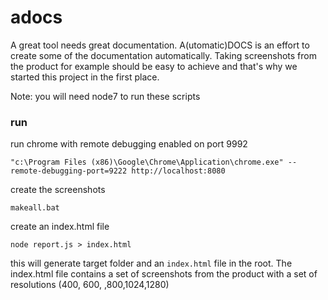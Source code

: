 adocs
=====

A great tool needs great documentation. A(utomatic)DOCS is an effort to create some of the documentation
automatically. Taking screenshots from the product for example should be easy to achieve and that's why
we started this project in the first place. 

Note: you will need node7 to run these scripts

### run
run chrome with remote debugging enabled on port 9992
```
"c:\Program Files (x86)\Google\Chrome\Application\chrome.exe" --remote-debugging-port=9222 http://localhost:8080
```

create the screenshots
```
makeall.bat
```

create an index.html file

```
node report.js > index.html
```

this will generate  target folder and an `index.html` file in the root. The index.html file contains
a set of screenshots from the product with a set of resolutions (400, 600, ,800,1024,1280)

